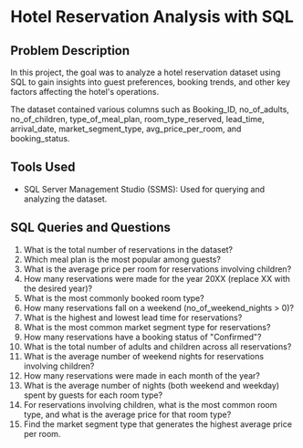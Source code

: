 # Hotel Reservation Analysis with SQL

## Problem Description
In this project, the goal was to analyze a hotel reservation dataset using SQL to gain insights into guest preferences, booking trends, and other key factors affecting the hotel's operations. 

The dataset contained various columns such as Booking_ID, no_of_adults, no_of_children, type_of_meal_plan, room_type_reserved, lead_time, arrival_date, market_segment_type, avg_price_per_room, and booking_status.

## Tools Used
- SQL Server Management Studio (SSMS): Used for querying and analyzing the dataset.

## SQL Queries and Questions
1. What is the total number of reservations in the dataset?
2. Which meal plan is the most popular among guests?
3. What is the average price per room for reservations involving children?
4. How many reservations were made for the year 20XX (replace XX with the desired year)?
5. What is the most commonly booked room type?
6. How many reservations fall on a weekend (no_of_weekend_nights > 0)?
7. What is the highest and lowest lead time for reservations?
8. What is the most common market segment type for reservations?
9. How many reservations have a booking status of "Confirmed"?
10. What is the total number of adults and children across all reservations?
11. What is the average number of weekend nights for reservations involving children?
12. How many reservations were made in each month of the year?
13. What is the average number of nights (both weekend and weekday) spent by guests for each room type?
14. For reservations involving children, what is the most common room type, and what is the average price for that room type?
15. Find the market segment type that generates the highest average price per room.